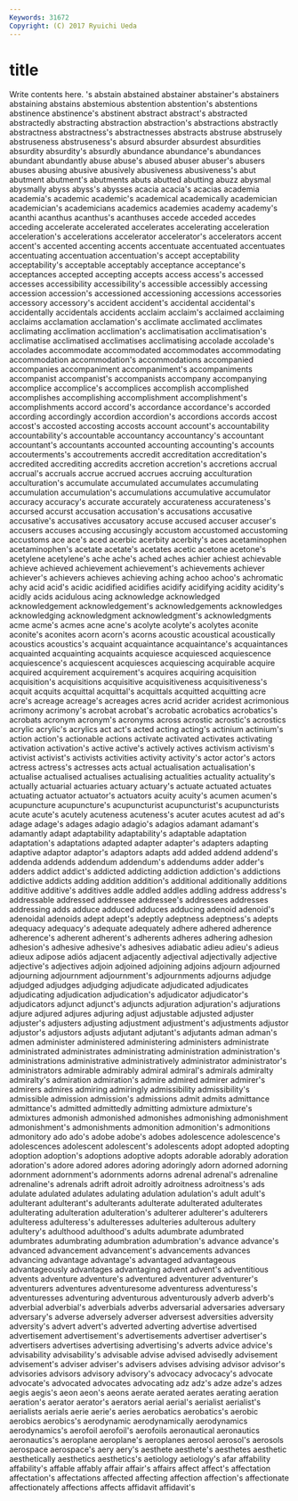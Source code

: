 ```yaml
---
Keywords: 31672 
Copyright: (C) 2017 Ryuichi Ueda
---
```


# title

Write contents here.
's abstain abstained abstainer abstainer's
abstainers abstaining abstains abstemious abstention abstention's abstentions abstinence abstinence's abstinent
abstract abstract's abstracted abstractedly abstracting abstraction abstraction's abstractions abstractly abstractness
abstractness's abstractnesses abstracts abstruse abstrusely abstruseness abstruseness's absurd absurder absurdest
absurdities absurdity absurdity's absurdly abundance abundance's abundances abundant abundantly abuse
abuse's abused abuser abuser's abusers abuses abusing abusive abusively abusiveness
abusiveness's abut abutment abutment's abutments abuts abutted abutting abuzz abysmal
abysmally abyss abyss's abysses acacia acacia's acacias academia academia's academic
academic's academical academically academician academician's academicians academics academies academy academy's
acanthi acanthus acanthus's acanthuses accede acceded accedes acceding accelerate accelerated
accelerates accelerating acceleration acceleration's accelerations accelerator accelerator's accelerators accent accent's
accented accenting accents accentuate accentuated accentuates accentuating accentuation accentuation's accept
acceptability acceptability's acceptable acceptably acceptance acceptance's acceptances accepted accepting accepts
access access's accessed accesses accessibility accessibility's accessible accessibly accessing accession
accession's accessioned accessioning accessions accessories accessory accessory's accident accident's accidental
accidental's accidentally accidentals accidents acclaim acclaim's acclaimed acclaiming acclaims acclamation
acclamation's acclimate acclimated acclimates acclimating acclimation acclimation's acclimatisation acclimatisation's acclimatise
acclimatised acclimatises acclimatising accolade accolade's accolades accommodate accommodated accommodates accommodating
accommodation accommodation's accommodations accompanied accompanies accompaniment accompaniment's accompaniments accompanist accompanist's
accompanists accompany accompanying accomplice accomplice's accomplices accomplish accomplished accomplishes accomplishing
accomplishment accomplishment's accomplishments accord accord's accordance accordance's accorded according accordingly
accordion accordion's accordions accords accost accost's accosted accosting accosts account
account's accountability accountability's accountable accountancy accountancy's accountant accountant's accountants accounted
accounting accounting's accounts accouterments's accoutrements accredit accreditation accreditation's accredited accrediting
accredits accretion accretion's accretions accrual accrual's accruals accrue accrued accrues
accruing acculturation acculturation's accumulate accumulated accumulates accumulating accumulation accumulation's accumulations
accumulative accumulator accuracy accuracy's accurate accurately accurateness accurateness's accursed accurst
accusation accusation's accusations accusative accusative's accusatives accusatory accuse accused accuser
accuser's accusers accuses accusing accusingly accustom accustomed accustoming accustoms ace
ace's aced acerbic acerbity acerbity's aces acetaminophen acetaminophen's acetate acetate's
acetates acetic acetone acetone's acetylene acetylene's ache ache's ached aches
achier achiest achievable achieve achieved achievement achievement's achievements achiever achiever's
achievers achieves achieving aching achoo achoo's achromatic achy acid acid's
acidic acidified acidifies acidify acidifying acidity acidity's acidly acids acidulous
acing acknowledge acknowledged acknowledgement acknowledgement's acknowledgements acknowledges acknowledging acknowledgment acknowledgment's
acknowledgments acme acme's acmes acne acne's acolyte acolyte's acolytes aconite
aconite's aconites acorn acorn's acorns acoustic acoustical acoustically acoustics acoustics's
acquaint acquaintance acquaintance's acquaintances acquainted acquainting acquaints acquiesce acquiesced acquiescence
acquiescence's acquiescent acquiesces acquiescing acquirable acquire acquired acquirement acquirement's acquires
acquiring acquisition acquisition's acquisitions acquisitive acquisitiveness acquisitiveness's acquit acquits acquittal
acquittal's acquittals acquitted acquitting acre acre's acreage acreage's acreages acres
acrid acrider acridest acrimonious acrimony acrimony's acrobat acrobat's acrobatic acrobatics
acrobatics's acrobats acronym acronym's acronyms across acrostic acrostic's acrostics acrylic
acrylic's acrylics act act's acted acting acting's actinium actinium's action
action's actionable actions activate activated activates activating activation activation's active
active's actively actives activism activism's activist activist's activists activities activity
activity's actor actor's actors actress actress's actresses acts actual actualisation
actualisation's actualise actualised actualises actualising actualities actuality actuality's actually actuarial
actuaries actuary actuary's actuate actuated actuates actuating actuator actuator's actuators
acuity acuity's acumen acumen's acupuncture acupuncture's acupuncturist acupuncturist's acupuncturists acute
acute's acutely acuteness acuteness's acuter acutes acutest ad ad's adage
adage's adages adagio adagio's adagios adamant adamant's adamantly adapt adaptability
adaptability's adaptable adaptation adaptation's adaptations adapted adapter adapter's adapters adapting
adaptive adaptor adaptor's adaptors adapts add added addend addend's addenda
addends addendum addendum's addendums adder adder's adders addict addict's addicted
addicting addiction addiction's addictions addictive addicts adding addition addition's additional
additionally additions additive additive's additives addle addled addles addling address
address's addressable addressed addressee addressee's addressees addresses addressing adds adduce
adduced adduces adducing adenoid adenoid's adenoidal adenoids adept adept's adeptly
adeptness adeptness's adepts adequacy adequacy's adequate adequately adhere adhered adherence
adherence's adherent adherent's adherents adheres adhering adhesion adhesion's adhesive adhesive's
adhesives adiabatic adieu adieu's adieus adieux adipose adiós adjacent adjacently
adjectival adjectivally adjective adjective's adjectives adjoin adjoined adjoining adjoins adjourn
adjourned adjourning adjournment adjournment's adjournments adjourns adjudge adjudged adjudges adjudging
adjudicate adjudicated adjudicates adjudicating adjudication adjudication's adjudicator adjudicator's adjudicators adjunct
adjunct's adjuncts adjuration adjuration's adjurations adjure adjured adjures adjuring adjust
adjustable adjusted adjuster adjuster's adjusters adjusting adjustment adjustment's adjustments adjustor
adjustor's adjustors adjusts adjutant adjutant's adjutants adman adman's admen administer
administered administering administers administrate administrated administrates administrating administration administration's administrations
administrative administratively administrator administrator's administrators admirable admirably admiral admiral's admirals
admiralty admiralty's admiration admiration's admire admired admirer admirer's admirers admires
admiring admiringly admissibility admissibility's admissible admission admission's admissions admit admits
admittance admittance's admitted admittedly admitting admixture admixture's admixtures admonish admonished
admonishes admonishing admonishment admonishment's admonishments admonition admonition's admonitions admonitory ado
ado's adobe adobe's adobes adolescence adolescence's adolescences adolescent adolescent's adolescents
adopt adopted adopting adoption adoption's adoptions adoptive adopts adorable adorably
adoration adoration's adore adored adores adoring adoringly adorn adorned adorning
adornment adornment's adornments adorns adrenal adrenal's adrenaline adrenaline's adrenals adrift
adroit adroitly adroitness adroitness's ads adulate adulated adulates adulating adulation
adulation's adult adult's adulterant adulterant's adulterants adulterate adulterated adulterates adulterating
adulteration adulteration's adulterer adulterer's adulterers adulteress adulteress's adulteresses adulteries adulterous
adultery adultery's adulthood adulthood's adults adumbrate adumbrated adumbrates adumbrating adumbration
adumbration's advance advance's advanced advancement advancement's advancements advances advancing advantage
advantage's advantaged advantageous advantageously advantages advantaging advent advent's adventitious advents
adventure adventure's adventured adventurer adventurer's adventurers adventures adventuresome adventuress adventuress's
adventuresses adventuring adventurous adventurously adverb adverb's adverbial adverbial's adverbials adverbs
adversarial adversaries adversary adversary's adverse adversely adverser adversest adversities adversity
adversity's advert advert's adverted adverting advertise advertised advertisement advertisement's advertisements
advertiser advertiser's advertisers advertises advertising advertising's adverts advice advice's advisability
advisability's advisable advise advised advisedly advisement advisement's adviser adviser's advisers
advises advising advisor advisor's advisories advisors advisory advisory's advocacy advocacy's
advocate advocate's advocated advocates advocating adz adz's adze adze's adzes
aegis aegis's aeon aeon's aeons aerate aerated aerates aerating aeration
aeration's aerator aerator's aerators aerial aerial's aerialist aerialist's aerialists aerials
aerie aerie's aeries aerobatics aerobatics's aerobic aerobics aerobics's aerodynamic aerodynamically
aerodynamics aerodynamics's aerofoil aerofoil's aerofoils aeronautical aeronautics aeronautics's aeroplane aeroplane's
aeroplanes aerosol aerosol's aerosols aerospace aerospace's aery aery's aesthete aesthete's
aesthetes aesthetic aesthetically aesthetics aesthetics's aetiology aetiology's afar affability affability's
affable affably affair affair's affairs affect affect's affectation affectation's affectations
affected affecting affection affection's affectionate affectionately affections affects affidavit affidavit's
